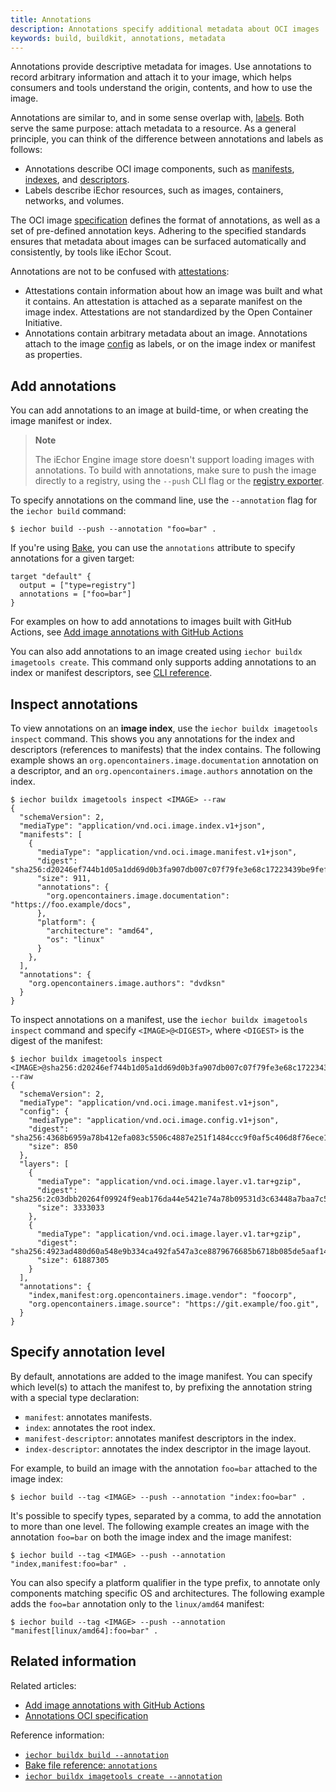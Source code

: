 ```yaml
---
title: Annotations
description: Annotations specify additional metadata about OCI images
keywords: build, buildkit, annotations, metadata
---
```


Annotations provide descriptive metadata for images. Use annotations to record
arbitrary information and attach it to your image, which helps consumers and
tools understand the origin, contents, and how to use the image.

Annotations are similar to, and in some sense overlap with, [labels]. Both
serve the same purpose: attach metadata to a resource. As a general principle,
you can think of the difference between annotations and labels as follows:

- Annotations describe OCI image components, such as [manifests], [indexes],
  and [descriptors].
- Labels describe iEchor resources, such as images, containers, networks, and
  volumes.

The OCI image [specification] defines the format of annotations, as well as a set
of pre-defined annotation keys. Adhering to the specified standards ensures
that metadata about images can be surfaced automatically and consistently, by
tools like iEchor Scout.

Annotations are not to be confused with [attestations]:

- Attestations contain information about how an image was built and what it contains.
  An attestation is attached as a separate manifest on the image index.
  Attestations are not standardized by the Open Container Initiative.
- Annotations contain arbitrary metadata about an image.
  Annotations attach to the image [config] as labels,
  or on the image index or manifest as properties.

## Add annotations

You can add annotations to an image at build-time, or when creating the image
manifest or index.

> **Note**
> 
> The iEchor Engine image store doesn't support loading images with
> annotations. To build with annotations, make sure to push the image directly
> to a registry, using the `--push` CLI flag or the
> [registry exporter](../exporters/image-registry.md).

To specify annotations on the command line, use the `--annotation` flag for the
`iechor build` command:

```console
$ iechor build --push --annotation "foo=bar" .
```

If you're using [Bake](../bake/_index.md), you can use the `annotations`
attribute to specify annotations for a given target:

```hcl
target "default" {
  output = ["type=registry"]
  annotations = ["foo=bar"]
}
```

For examples on how to add annotations to images built with GitHub Actions, see
[Add image annotations with GitHub Actions](../ci/github-actions/annotations.md)

You can also add annotations to an image created using `iechor buildx
imagetools create`. This command only supports adding annotations to an index
or manifest descriptors, see
[CLI reference](../../reference/cli/iechor/buildx/imagetools/create.md#annotations).

## Inspect annotations

To view annotations on an **image index**, use the `iechor buildx imagetools
inspect` command. This shows you any annotations for the index and descriptors
(references to manifests) that the index contains. The following example shows
an `org.opencontainers.image.documentation` annotation on a descriptor, and an
`org.opencontainers.image.authors` annotation on the index.

```console {hl_lines=["10-12","19-21"]}
$ iechor buildx imagetools inspect <IMAGE> --raw
{
  "schemaVersion": 2,
  "mediaType": "application/vnd.oci.image.index.v1+json",
  "manifests": [
    {
      "mediaType": "application/vnd.oci.image.manifest.v1+json",
      "digest": "sha256:d20246ef744b1d05a1dd69d0b3fa907db007c07f79fe3e68c17223439be9fefb",
      "size": 911,
      "annotations": {
        "org.opencontainers.image.documentation": "https://foo.example/docs",
      },
      "platform": {
        "architecture": "amd64",
        "os": "linux"
      }
    },
  ],
  "annotations": {
    "org.opencontainers.image.authors": "dvdksn"
  }
}
```

To inspect annotations on a manifest, use the `iechor buildx imagetools
inspect` command and specify `<IMAGE>@<DIGEST>`, where `<DIGEST>` is the digest
of the manifest:

```console {hl_lines="22-25"}
$ iechor buildx imagetools inspect <IMAGE>@sha256:d20246ef744b1d05a1dd69d0b3fa907db007c07f79fe3e68c17223439be9fefb --raw
{
  "schemaVersion": 2,
  "mediaType": "application/vnd.oci.image.manifest.v1+json",
  "config": {
    "mediaType": "application/vnd.oci.image.config.v1+json",
    "digest": "sha256:4368b6959a78b412efa083c5506c4887e251f1484ccc9f0af5c406d8f76ece1d",
    "size": 850
  },
  "layers": [
    {
      "mediaType": "application/vnd.oci.image.layer.v1.tar+gzip",
      "digest": "sha256:2c03dbb20264f09924f9eab176da44e5421e74a78b09531d3c63448a7baa7c59",
      "size": 3333033
    },
    {
      "mediaType": "application/vnd.oci.image.layer.v1.tar+gzip",
      "digest": "sha256:4923ad480d60a548e9b334ca492fa547a3ce8879676685b6718b085de5aaf142",
      "size": 61887305
    }
  ],
  "annotations": {
    "index,manifest:org.opencontainers.image.vendor": "foocorp",
    "org.opencontainers.image.source": "https://git.example/foo.git",
  }
}
```

## Specify annotation level

By default, annotations are added to the image manifest. You can specify which
level(s) to attach the manifest to, by prefixing the annotation string with a
special type declaration:

- `manifest`: annotates manifests.
- `index`: annotates the root index.
- `manifest-descriptor`: annotates manifest descriptors in the index.
- `index-descriptor`:  annotates the index descriptor in the image layout.

For example, to build an image with the annotation `foo=bar` attached to the
image index:

```console
$ iechor build --tag <IMAGE> --push --annotation "index:foo=bar" .
```

It's possible to specify types, separated by a comma, to add the annotation to
more than one level. The following example creates an image with the annotation
`foo=bar` on both the image index and the image manifest:

```console
$ iechor build --tag <IMAGE> --push --annotation "index,manifest:foo=bar" .
```

You can also specify a platform qualifier in the type prefix, to annotate only
components matching specific OS and architectures. The following example adds
the `foo=bar` annotation only to the `linux/amd64` manifest:

```console
$ iechor build --tag <IMAGE> --push --annotation "manifest[linux/amd64]:foo=bar" .
```

## Related information

Related articles:

- [Add image annotations with GitHub Actions](../ci/github-actions/annotations.md)
- [Annotations OCI specification][specification]

Reference information:

- [`iechor buildx build --annotation`](../../reference/cli/iechor/buildx/build.md#annotation)
- [Bake file reference: `annotations`](../bake/reference.md#targetannotations)
- [`iechor buildx imagetools create --annotation`](../../reference/cli/iechor/buildx/imagetools/create.md#annotation)

<!-- links -->

[specification]: https://github.com/opencontainers/image-spec/blob/main/annotations.md
[attestations]: ../attestations/_index.md
[config]: https://github.com/opencontainers/image-spec/blob/main/config.md
[descriptors]: https://github.com/opencontainers/image-spec/blob/main/descriptor.md
[indexes]: https://github.com/opencontainers/image-spec/blob/main/image-index.md
[labels]: ../../config/labels-custom-metadata.md
[manifests]: https://github.com/opencontainers/image-spec/blob/main/manifest.md
